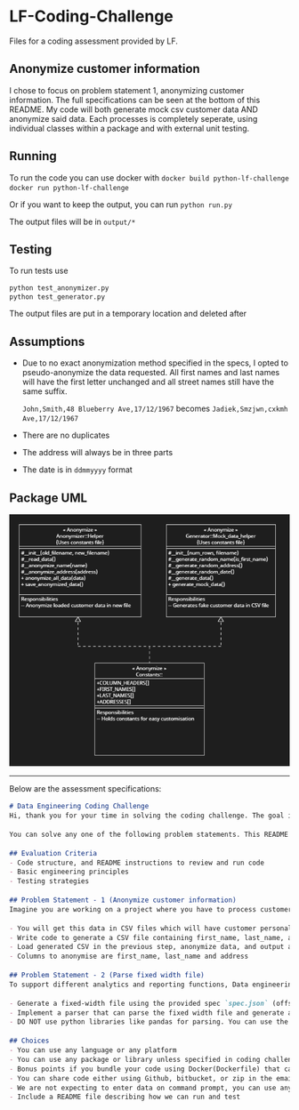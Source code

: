 # LF-Coding-Challenge
Files for a coding assessment provided by LF.

## Anonymize customer information

I chose to focus on problem statement 1, anonymizing customer information. The full specifications can be seen at the bottom of this README. My code will both generate mock csv customer data AND anonymize said data. Each processes is completely seperate, using individual classes within a package and with external unit testing.

## Running
To run the code you can use docker with
`docker build python-lf-challenge`
`docker run python-lf-challenge`

Or if you want to keep the output, you can run 
`python run.py`

The output files will be in `output/*` 


## Testing
To run tests use
```
python test_anonymizer.py
python test_generator.py
```

The output files are put in a temporary location and deleted after

## Assumptions
 - Due to no exact anonymization method specified in the specs, I opted to pseudo-anonymize the data requested. All first names and last names will have the first letter unchanged and all street names still have the same suffix.

    `John,Smith,48 Blueberry Ave,17/12/1967` becomes `Jadiek,Smzjwn,cxkmh Ave,17/12/1967`

 - There are no duplicates
 - The address will always be in three parts
 - The date is in `ddmmyyyy` format

## Package UML
![Uml diagram](anonymizeUML.png "the anonymize package uml")

---

Below are the assessment specifications:
```md
# Data Engineering Coding Challenge
Hi, thank you for your time in solving the coding challenge. The goal is to see how your approach to problem-solving, and how you structure your code and hand it over to the team for review.

You can solve any one of the following problem statements. This README describes evaluation criteria, problem statements, and also some of the choices which you might have to make. If you need any further information, please reach out we are happy to help.

## Evaluation Criteria
- Code structure, and README instructions to review and run code
- Basic engineering principles
- Testing strategies

## Problem Statement - 1 (Anonymize customer information)
Imagine you are working on a project where you have to process customer data and generate insights. Considering this data has customer information and to generate insights, multiple teams will be using this data. To ensure we handle customer information with care, and not make it visible to everyone on the team one requirement is to anonymize customer information before it's loaded into the warehouse for insights generation.

- You will get this data in CSV files which will have customer personal information like first_name, last_name, address, date_of_birth
- Write code to generate a CSV file containing first_name, last_name, address, date_of_birth
- Load generated CSV in the previous step, anonymize data, and output anonymized data to a different file
- Columns to anonymise are first_name, last_name and address

## Problem Statement - 2 (Parse fixed width file)
To support different analytics and reporting functions, Data engineering teams often work with data coming from different systems. All of the systems don't support the same file formats. Consider one system can only send data in fixed-width file format, and to be able to load this data into a database you have to convert it into a CSV file format.

- Generate a fixed-width file using the provided spec `spec.json` (offset provided in the spec file represent the length of each field)
- Implement a parser that can parse the fixed width file and generate a delimited CSV file
- DO NOT use python libraries like pandas for parsing. You can use the standard library to write out a CSV file

## Choices
- You can use any language or any platform
- You can use any package or library unless specified in coding challenge
- Bonus points if you bundle your code using Docker(Dockerfile) that can be used to run the code
- You can share code either using Github, bitbucket, or zip in the email
- We are not expecting to enter data on command prompt, you can use any faker library to generate mock data
- Include a README file describing how we can run and test
```